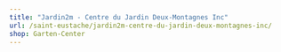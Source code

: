 ```yaml
---
title: "Jardin2m - Centre du Jardin Deux-Montagnes Inc"
url: /saint-eustache/jardin2m-centre-du-jardin-deux-montagnes-inc/
shop: Garten-Center
---
```

